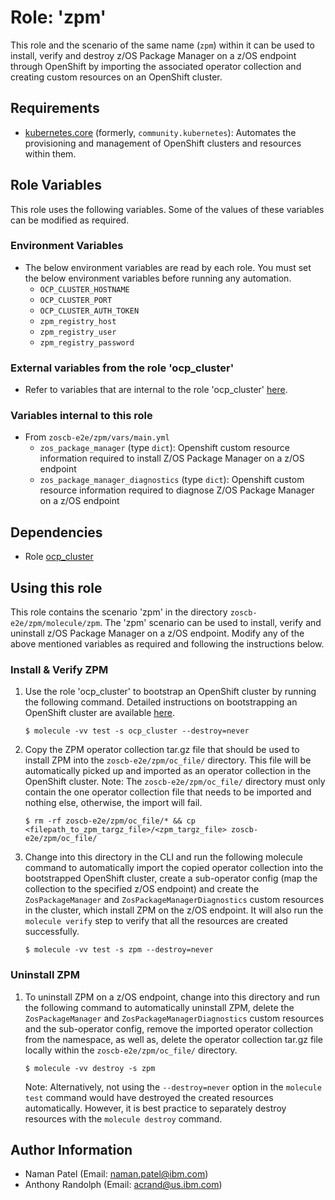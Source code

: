 <!-- #
# Copyright 2023 IBM Inc. All rights reserved
# SPDX-License-Identifier: Apache2.0
# -->
# Role: 'zpm'
This role and the scenario of the same name (`zpm`) within it can be used to install, verify and destroy z/OS Package Manager on a z/OS endpoint through OpenShift by importing the associated operator collection and creating custom resources on an OpenShift cluster.


## Requirements
  - [kubernetes.core](https://galaxy.ansible.com/kubernetes/core) (formerly, `community.kubernetes`): Automates the provisioning and management of OpenShift clusters and resources within them.


## Role Variables
This role uses the following variables. Some of the values of these variables can be modified as required.

### Environment Variables
  - The below environment variables are read by each role. You must set the below environment variables before running any automation.
    - `OCP_CLUSTER_HOSTNAME`
    - `OCP_CLUSTER_PORT`
    - `OCP_CLUSTER_AUTH_TOKEN`
    - `zpm_registry_host`
    - `zpm_registry_user`
    - `zpm_registry_password`

### External variables from the role 'ocp_cluster'
  - Refer to variables that are internal to the role 'ocp_cluster' [here](<NEED_URL2>).

### Variables internal to this role
  - From `zoscb-e2e/zpm/vars/main.yml`
      - `zos_package_manager` (type `dict`): Openshift custom resource information required to install Z/OS Package Manager on a z/OS endpoint
      - `zos_package_manager_diagnostics` (type `dict`): Openshift custom resource information required to diagnose Z/OS Package Manager on a z/OS endpoint


## Dependencies
  - Role [ocp_cluster](https://github.com/IBM/zmodstack-solutions/blob/main/ibm/zoscb_e2e/roles/ocp_cluster)


## Using this role
This role contains the scenario 'zpm' in the directory `zoscb-e2e/zpm/molecule/zpm`. The 'zpm' scenario can be used to install, verify and uninstall z/OS Package Manager on a z/OS endpoint. Modify any of the above mentioned variables as required and following the instructions below.

### Install & Verify ZPM
  1. Use the role 'ocp_cluster' to bootstrap an OpenShift cluster by running the following command. Detailed instructions on bootstrapping an OpenShift cluster are available [here](https://github.com/IBM/zmodstack-solutions/blob/main/ibm/zoscb_e2e/roles/ocp_cluster/README.md).

      ```
      $ molecule -vv test -s ocp_cluster --destroy=never
      ```

  2. Copy the ZPM operator collection tar.gz file that should be used to install ZPM into the `zoscb-e2e/zpm/oc_file/` directory. This file will be automatically picked up and imported as an operator collection in the OpenShift cluster. Note: The `zoscb-e2e/zpm/oc_file/` directory must only contain the one operator collection file that needs to be imported and nothing else, otherwise, the import will fail.

      ```
      $ rm -rf zoscb-e2e/zpm/oc_file/* && cp <filepath_to_zpm_targz_file>/<zpm_targz_file> zoscb-e2e/zpm/oc_file/
      ```

  3. Change into this directory in the CLI and run the following molecule command to automatically import the copied operator collection into the bootstrapped OpenShift cluster, create a sub-operator config (map the collection to the specified z/OS endpoint) and create the `ZosPackageManager` and `ZosPackageManagerDiagnostics` custom resources in the cluster, which install ZPM on the z/OS endpoint. It will also run the `molecule verify` step to verify that all the resources are created successfully.

      ```
      $ molecule -vv test -s zpm --destroy=never
      ```

### Uninstall ZPM
  1. To uninstall ZPM on a z/OS endpoint, change into this directory and run the following command to automatically uninstall ZPM, delete the `ZosPackageManager` and `ZosPackageManagerDiagnostics` custom resources and the sub-operator config, remove the imported operator collection from the namespace, as well as, delete the operator collection tar.gz file locally within the `zoscb-e2e/zpm/oc_file/` directory.

      ```
      $ molecule -vv destroy -s zpm
      ```

      Note: Alternatively, not using the `--destroy=never` option in the `molecule test` command would have destroyed the created resources automatically. However, it is best practice to separately destroy resources with the `molecule destroy` command.


## Author Information
  - Naman Patel (Email: naman.patel@ibm.com)
  - Anthony Randolph (Email: acrand@us.ibm.com)

